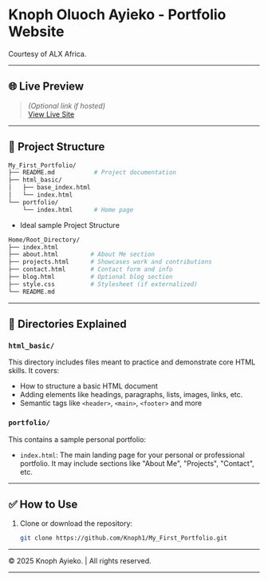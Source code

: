 # Knoph Oluoch Ayieko - Portfolio Website

Courtesy of ALX Africa.

---

## 🌐 Live Preview

> *(Optional link if hosted)*  
[View Live Site](https://your-username.github.io/portfolio/)

---

## 📁 Project Structure

```bash
My_First_Portfolio/
├── README.md           # Project documentation
├── html_basic/
│   ├── base_index.html
│   └── index.html
└── portfolio/
    └── index.html      # Home page
```

- Ideal sample Project Structure
```bash
Home/Root_Directory/
├── index.html         
├── about.html         # About Me section
├── projects.html      # Showcases work and contributions
├── contact.html       # Contact form and info
├── blog.html          # Optional blog section
├── style.css          # Stylesheet (if externalized)
└── README.md
```

---

## 📂 Directories Explained

### `html_basic/`
This directory includes files meant to practice and demonstrate core HTML skills. It covers:
- How to structure a basic HTML document
- Adding elements like headings, paragraphs, lists, images, links, etc.
- Semantic tags like `<header>`, `<main>`, `<footer>` and more

### `portfolio/`
This contains a sample personal portfolio:
- `index.html`: The main landing page for your personal or professional portfolio. It may include sections like "About Me", "Projects", "Contact", etc.

---

## ✅ How to Use

1. Clone or download the repository:
   ```bash
   git clone https://github.com/Knoph1/My_First_Portfolio.git

---

<p>&copy; 2025 Knoph Ayieko. | All rights reserved.</p>

---
